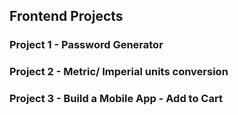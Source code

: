 ## Frontend Projects
### Project 1 - Password Generator
### Project 2 - Metric/ Imperial units conversion
### Project 3 - Build a Mobile App - Add to Cart
